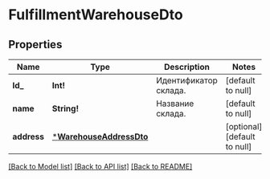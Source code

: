 # FulfillmentWarehouseDto

## Properties
Name | Type | Description | Notes
------------ | ------------- | ------------- | -------------
**Id_** | **Int!** | Идентификатор склада. | [default to null]
**name** | **String!** | Название склада. | [default to null]
**address** | [***WarehouseAddressDto**](WarehouseAddressDTO.md) |  | [optional] [default to null]

[[Back to Model list]](../README.md#documentation-for-models) [[Back to API list]](../README.md#documentation-for-api-endpoints) [[Back to README]](../README.md)


